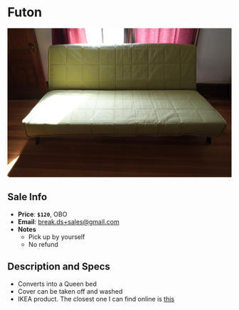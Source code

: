 # Futon

![Futon](https://github.com/breakds/moving-sales/blob/master/photo/resized/futon.png)

## Sale Info

* **Price**: **`$120`**, OBO
* **Email**: break.ds+sales@gmail.com
* **Notes** 
  * Pick up by yourself
  * No refund

## Description and Specs

* Converts into a Queen bed
* Cover can be taken off and washed
* IKEA product. The closest one I can find online is [this](http://www.ikea.com/us/en/catalog/products/S49089425/)
